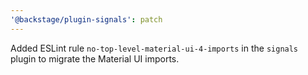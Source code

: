 ```yaml
---
'@backstage/plugin-signals': patch
---
```


Added ESLint rule `no-top-level-material-ui-4-imports` in the `signals` plugin to migrate the Material UI imports.
